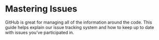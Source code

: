# Mastering Issues

GitHub is great for managing all of the information around the code. This guide helps explain our issue tracking system and how to keep up to date with issues you’ve participated in.
